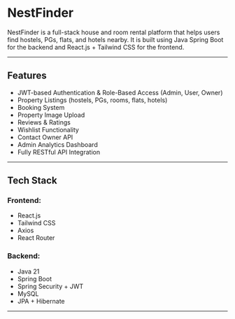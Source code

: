 #  NestFinder

NestFinder is a full-stack house and room rental platform that helps users find hostels, PGs, flats, and hotels nearby. It is built using Java Spring Boot for the backend and React.js + Tailwind CSS for the frontend.

---

##  Features

-  JWT-based Authentication & Role-Based Access (Admin, User, Owner)
-  Property Listings (hostels, PGs, rooms, flats, hotels)
-  Booking System
-  Property Image Upload
-  Reviews & Ratings
-  Wishlist Functionality
-  Contact Owner API
-  Admin Analytics Dashboard
-  Fully RESTful API Integration

---

##  Tech Stack

### Frontend:
- React.js
- Tailwind CSS
- Axios
- React Router

### Backend:
- Java 21
- Spring Boot
- Spring Security + JWT
- MySQL
- JPA + Hibernate
---
